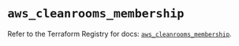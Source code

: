 # `aws_cleanrooms_membership`

Refer to the Terraform Registry for docs: [`aws_cleanrooms_membership`](https://registry.terraform.io/providers/hashicorp/aws/5.93.0/docs/resources/cleanrooms_membership).
